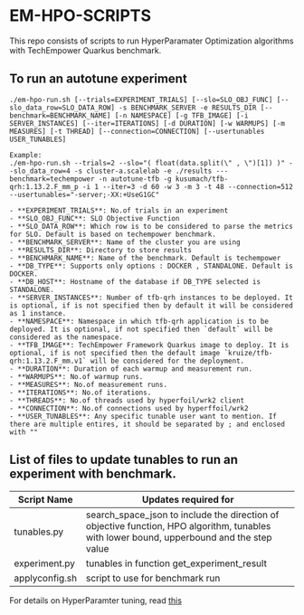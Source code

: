# EM-HPO-SCRIPTS

This repo consists of scripts to run HyperParamater Optimization algorithms with TechEmpower Quarkus benchmark.

## To run an autotune experiment

```
./em-hpo-run.sh [--trials=EXPERIMENT_TRIALS] [--slo=SLO_OBJ_FUNC] [--slo_data_row=SLO_DATA_ROW] -s BENCHMARK_SERVER -e RESULTS_DIR [--benchmark=BENCHMARK_NAME] [-n NAMESPACE] [-g TFB_IMAGE] [-i SERVER_INSTANCES] [--iter=ITERATIONS] [-d DURATION] [-w WARMUPS] [-m MEASURES] [-t THREAD] [--connection=CONNECTION] [--usertunables USER_TUNABLES]

Example:
./em-hpo-run.sh --trials=2 --slo="( float(data.split(\" , \")[1]) )" --slo_data_row=4 -s cluster-a.scalelab -e ./results ---benchmark=techempower -n autotune-tfb -g kusumach/tfb-qrh:1.13.2.F_mm_p -i 1 --iter=3 -d 60 -w 3 -m 3 -t 48 --connection=512 --usertunables="-server;-XX:+UseG1GC"

- **EXPERIMENT_TRIALS**: No.of trials in an experiment
- **SLO_OBJ_FUNC**: SLO Objective Function
- **SLO_DATA_ROW**: Which row is to be considered to parse the metrics for SLO. Default is based on techempower benchmark.
- **BENCHMARK_SERVER**: Name of the cluster you are using
- **RESULTS_DIR**: Directory to store results
- **BENCHMARK_NAME**: Name of the benchmark. Default is techempower
- **DB_TYPE**: Supports only options : DOCKER , STANDALONE. Default is DOCKER.
- **DB_HOST**: Hostname of the database if DB_TYPE selected is STANDALONE.
- **SERVER_INSTANCES**: Number of tfb-qrh instances to be deployed. It is optional, if is not specified then by default it will be considered as 1 instance.
- **NAMESPACE**: Namespace in which tfb-qrh application is to be deployed. It is optional, if not specified then `default` will be considered as the namespace.
- **TFB_IMAGE**: TechEmpower Framework Quarkus image to deploy. It is optional, if is not specified then the default image `kruize/tfb-qrh:1.13.2.F_mm.v1` will be considered for the deployment.
- **DURATION**: Duration of each warmup and measurement run.
- **WARMUPS**: No.of warmup runs.
- **MEASURES**: No.of measurement runs.
- **ITERATIONS**: No.of iterations.
- **THREADS**: No.of threads used by hyperfoil/wrk2 client
- **CONNECTION**: No.of connections used by hyperffoil/wrk2
- **USER_TUNABLES**: Any specific tunable user want to mention. If there are multiple entires, it should be separated by ; and enclosed with ""
```

## List of files to update tunables to run an experiment with benchmark.

| Script Name   |  Updates required for 														    |
|---------------|-------------------------------------------------------------------------------------------------------------------------------------------|
| tunables.py   | search_space_json to include the direction of objective function, HPO algorithm, tunables with lower bound, upperbound and the step value | 
| experiment.py | tunables in function get_experiment_result					    |
| applyconfig.sh| script to use for benchmark run													    |


For details on HyperParamter tuning, read [this](https://github.com/kruize/autotune/blob/master/hyperparameter_tuning/README.md)
